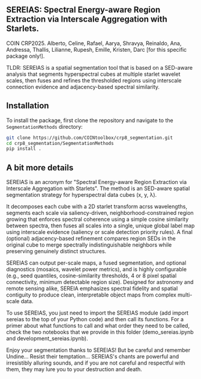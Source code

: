 ## SEREIAS: Spectral Energy-aware Region Extraction via Interscale Aggregation with Starlets.


COIN CRP2025. Alberto, Celine, Rafael, Aarya, Shravya, Reinaldo, Ana, Andressa, Thallis, Lilianne, Rupesh, Emille, Kristen, Darc [for this specific package only!].


TLDR: SEREIAS is a spatial segmentation tool that is based on a SED-aware analysis that segments hyperspectral cubes at multiple starlet wavelet scales, then fuses and refines the thresholded regions using interscale connection evidence and adjacency-based spectral similarity.


## Installation

To install the package, first clone the repository and navigate to the `SegmentationMethods` directory:

```bash
git clone https://github.com/COINtoolbox/crp8_segmentation.git
cd crp8_segmentation/SegmentationMethods
pip install .
```

## A bit more details

SEREIAS is an acronym for "Spectral Energy-aware Region Extraction via Interscale Aggregation with Starlets". The method is an SED-aware spatial segmentation strategy for hyperspectral data cubes (x, y, λ). 

It decomposes each cube with a 2D starlet transform acrss wavelengths, segments each scale via saliency-driven, neighborhood-constrained region growing that enforces spectral coherence using a simple cosine similarity between spectra, then fuses all scales into a single, unique global label map using interscale evidence (saliency or scale detection priority rules). A final (optional) adjacency-based refinement compares region SEDs in the original cube to merge spectrally indistinguishable neighbors while preserving genuinely distinct structures. 

SEREIAS can output per-scale maps, a fused segmentation, and optional diagnostics (mosaics, wavelet power metrics), and is highly configurable (e.g., seed quantiles, cosine-similarity thresholds, 4 or 8 pixel spatial connectivity, minimum detectable region size). Designed for astronomy and remote sensing alike, SEREIA emphasizes spectral fidelity and spatial contiguity to produce clean, interpretable object maps from complex multi-scale data.

To use SEREIAS, you just need to import the SEREIAS module (add import sereias to the top of your Python code) and then call its functions. For a primer about what functions to call and what order they need to be called, check the two notebooks that we provide in this folder (demo_sereias.ipynb and development_sereias.ipynb).

Enjoy your segmentation thanks to SEREIAS! But be careful and remember Undine... Resist their temptation... SEREIAS's chants are powerful and irresistibly alluring sounds, and if you are not careful and respectful with them, they may lure you to your destruction and death.

